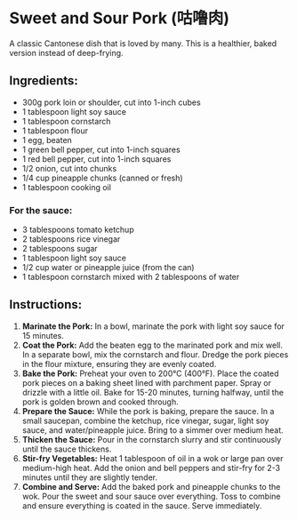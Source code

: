 
# Sweet and Sour Pork (咕噜肉)

A classic Cantonese dish that is loved by many. This is a healthier, baked version instead of deep-frying.

## Ingredients:
*   300g pork loin or shoulder, cut into 1-inch cubes
*   1 tablespoon light soy sauce
*   1 tablespoon cornstarch
*   1 tablespoon flour
*   1 egg, beaten
*   1 green bell pepper, cut into 1-inch squares
*   1 red bell pepper, cut into 1-inch squares
*   1/2 onion, cut into chunks
*   1/4 cup pineapple chunks (canned or fresh)
*   1 tablespoon cooking oil

### For the sauce:
*   3 tablespoons tomato ketchup
*   2 tablespoons rice vinegar
*   2 tablespoons sugar
*   1 tablespoon light soy sauce
*   1/2 cup water or pineapple juice (from the can)
*   1 tablespoon cornstarch mixed with 2 tablespoons of water

## Instructions:
1.  **Marinate the Pork:** In a bowl, marinate the pork with light soy sauce for 15 minutes.
2.  **Coat the Pork:** Add the beaten egg to the marinated pork and mix well. In a separate bowl, mix the cornstarch and flour. Dredge the pork pieces in the flour mixture, ensuring they are evenly coated.
3.  **Bake the Pork:** Preheat your oven to 200°C (400°F). Place the coated pork pieces on a baking sheet lined with parchment paper. Spray or drizzle with a little oil. Bake for 15-20 minutes, turning halfway, until the pork is golden brown and cooked through.
4.  **Prepare the Sauce:** While the pork is baking, prepare the sauce. In a small saucepan, combine the ketchup, rice vinegar, sugar, light soy sauce, and water/pineapple juice. Bring to a simmer over medium heat.
5.  **Thicken the Sauce:** Pour in the cornstarch slurry and stir continuously until the sauce thickens.
6.  **Stir-fry Vegetables:** Heat 1 tablespoon of oil in a wok or large pan over medium-high heat. Add the onion and bell peppers and stir-fry for 2-3 minutes until they are slightly tender.
7.  **Combine and Serve:** Add the baked pork and pineapple chunks to the wok. Pour the sweet and sour sauce over everything. Toss to combine and ensure everything is coated in the sauce. Serve immediately.